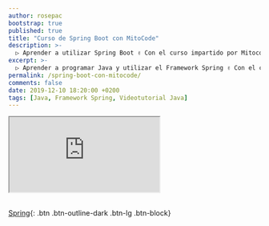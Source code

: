```yaml
---
author: rosepac
bootstrap: true
published: true
title: "Curso de Spring Boot con MitoCode"
description: >-
  ▷ Aprender a utilizar Spring Boot ✌️ Con el curso impartido por Mitocode
excerpt: >-
  ▷ Aprender a programar Java y utilizar el Framework Spring ✌️ Con el curso impartido por Mitocode
permalink: /spring-boot-con-mitocode/
comments: false
date: 2019-12-10 18:20:00 +0200
tags: [Java, Framework Spring, Videotutorial Java]
---
```


<div class="embed-responsive embed-responsive-16by9">
  <iframe class="embed-responsive-item" src="https://www.youtube-nocookie.com/embed/videoseries?list=PLvimn1Ins-40wR4PC-YtTQ5TKt3vRrVwl" allowfullscreen></iframe>
</div><br/>

[Spring](/cursos-tecnologia/#spring){: .btn .btn-outline-dark .btn-lg .btn-block}
